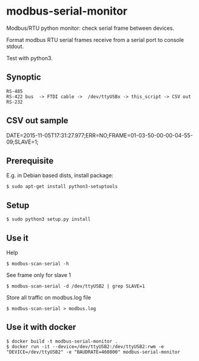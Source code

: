 modbus-serial-monitor
=====================

Modbus/RTU python monitor: check serial frame between devices.

Format modbus RTU serial frames receive from a serial port to console stdout.

Test with python3.

## Synoptic

    RS-485 
    RS-422 bus  -> FTDI cable ->  /dev/ttyUSBx -> this_script -> CSV out
    RS-232

## CSV out sample

DATE=2015-11-05T17:31:27.977;ERR=NO;FRAME=01-03-50-00-00-04-55-09;SLAVE=1;

## Prerequisite 

E.g. in Debian based dists, install package:

    $ sudo apt-get install python3-setuptools

## Setup

    $ sudo python3 setup.py install

## Use it

Help

    $ modbus-scan-serial -h

See frame only for slave 1

    $ modbus-scan-serial -d /dev/ttyUSB2 | grep SLAVE=1

Store all traffic on modbus.log file

    $ modbus-scan-serial > modbus.log

## Use it with docker

    $ docker build -t modbus-serial-monitor .
    $ docker run -it --device=/dev/ttyUSB2:/dev/ttyUSB2:rwm -e "DEVICE=/dev/ttyUSB2" -e "BAUDRATE=460800" modbus-serial-monitor
